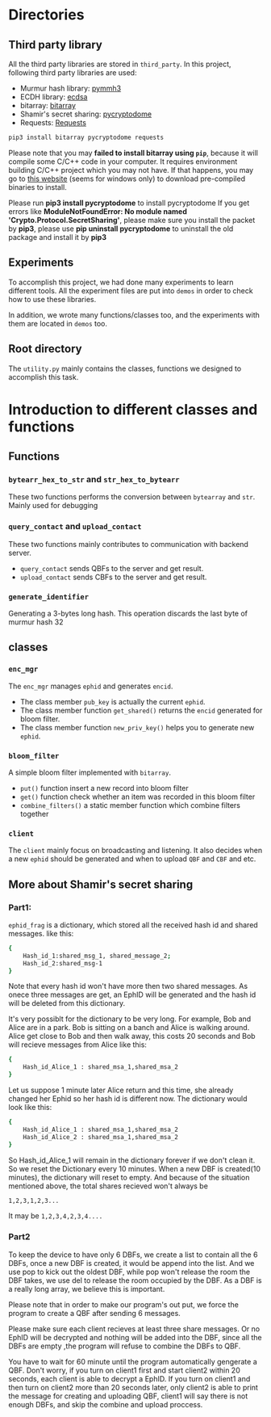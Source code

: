 # Directories

## Third party library

All the third party libraries are stored in `third_party`.
In this project, following third party libraries are used:

+ Murmur hash library: [pymmh3](https://github.com/wc-duck/pymmh3)
+ ECDH library: [ecdsa](https://github.com/tlsfuzzer/python-ecdsa)
+ bitarray: [bitarray](https://pypi.org/project/bitarray/)
+ Shamir's secret sharing: [pycryptodome](https://github.com/Legrandin/pycryptodome)
+ Requests: [Requests](https://docs.python-requests.org/en/master/)

```bash
pip3 install bitarray pycryptodome requests
```

Please note that you may **failed to install bitarray using `pip`**, because it will compile some C/C++ code in your computer. It requires environment building C/C++ project which you may not have. If that happens, you may go to [this website](https://www.lfd.uci.edu/~gohlke/pythonlibs/#bitarray) (seems for windows only) to download pre-compiled binaries to install.

Please run **pip3 install pycryptodome** to install pycryptodome
If you get errors like  **ModuleNotFoundError: No module named 'Crypto.Protocol.SecretSharing'**, please make sure you install the packet by **pip3**, please use **pip uninstall pycryptodome** to uninstall the old package and install it by **pip3**


## Experiments

To accomplish this project, we had done many experiments to learn different tools. All the experiment files are put into `demos` in order to check how to use these libraries. 

In addition, we wrote many functions/classes too, and the experiments with them are located in `demos` too.

## Root directory

The `utility.py` mainly contains the classes, functions we designed to accomplish this task.


# Introduction to different classes and functions

## Functions

### `bytearr_hex_to_str` and `str_hex_to_bytearr`

These two functions performs the conversion between `bytearray` and `str`. Mainly used for debugging


### `query_contact` and `upload_contact`

These two functions mainly contributes to communication with backend server.

+ `query_contact` sends QBFs to the server and get result.
+ `upload_contact` sends CBFs to the server and get result.


### `generate_identifier`

Generating a 3-bytes long hash. This operation discards the last byte of murmur hash 32

## classes

### `enc_mgr`

The `enc_mgr` manages `ephid` and generates `encid`. 

+ The class member `pub_key` is actually the current `ephid`. 
+ The class member function `get_shared()` returns the `encid` generated for bloom filter.
+ The class member function `new_priv_key()` helps you to generate new `ephid`.

### `bloom_filter`

A simple bloom filter implemented with `bitarray`. 

+ `put()` function insert a new record into bloom filter
+ `get()` function check whether an item was recorded in this bloom filter
+ `combine_filters()` a static member function which combine filters together

### `client`  

The `client` mainly focus on broadcasting and listening. It also decides when a new `ephid` should be generated and when to upload `QBF` and `CBF` and etc.


## More about Shamir's secret sharing

### Part1:

`ephid_frag` is a dictionary, which stored all the received hash id and shared messages.
like this:

```bash
{
    Hash_id_1:shared_msg_1, shared_message_2;
    Hash_id_2:shared_msg-1
}
```

Note that every hash id won't have more then two shared messages. As onece three messages are get, an EphID will be generated and the hash id will be deleted from this dictionary.

It's very possiblt for the dictionary to be very long. For example, Bob and Alice are in a park. Bob is sitting on a banch and Alice is walking around. Alice get close to Bob and then walk away, this costs 20 seconds and Bob will recieve messages from Alice like this:

```bash
{
    Hash_id_Alice_1 : shared_msa_1,shared_msa_2   
}
```

Let us suppose 1 minute later Alice return and this time, she already changed her Ephid so her hash id is different now. The dictionary would look like this:

```bash
{
    Hash_id_Alice_1 : shared_msa_1,shared_msa_2  
    Hash_id_Alice_2 : shared_msa_1,shared_msa_2
}
```

So Hash_id_Alice_1 will remain in the dictionary forever if we don't clean it. So we reset the Dictionary every 10 minutes. When a new DBF is created(10 minutes), the dictionary will reset to empty. And because of the situation mentioned above, the total shares recieved won't always be

```bash
1,2,3,1,2,3... 
```

It may be `1,2,3,4,2,3,4....`


### Part2

To keep the device to have only 6 DBFs, we create a list to contain all the 6 DBFs, once a new DBF is created, it would be append into the list. And we use pop to kick out the oldest DBF, while pop won't release the room the DBF takes, we use del to release the room occupied by the DBF. As a DBF is a really long array, we believe this is important.

Please note that in order to make our program's out put, we force the program to create a QBF after sending 6 messages. 

Please make sure each client recieves at least three share messages. Or no EphID will be decrypted and nothing will be added into the DBF, since all the DBFs are empty ,the program will refuse to combine the DBFs to QBF.

You have to wait for 60 minute until the program automatically gengerate a QBF. Don't worry, if you turn on client1 first and start client2 within 20 seconds, each client is able to decrypt a EphID. If you turn on client1 and then turn on client2 more than 20 seconds later, only client2 is able to print the message for creating and uploading QBF, client1 will say there is not enough DBFs, and skip the combine and upload proccess.
